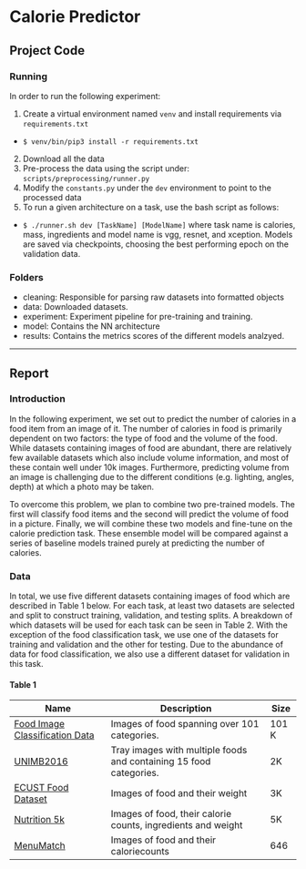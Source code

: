 # Calorie Predictor
## Project Code 
### Running
In order to run the following experiment:

1. Create a virtual environment named `venv` and install requirements via `requirements.txt`
- `$ venv/bin/pip3 install -r requirements.txt`
2. Download all the data
3. Pre-process the data using the script under: `scripts/preprocessing/runner.py`
4. Modify the `constants.py` under the `dev` environment to point to the processed data
5. To run a given architecture on a task, use the bash script as follows:
- `$ ./runner.sh dev [TaskName] [ModelName]` where task name is calories, mass, ingredients
and model name is vgg, resnet, and xception. Models are saved via checkpoints, choosing the best performing epoch on the validation data.

### Folders
- cleaning: Responsible for parsing raw datasets into formatted objects
- data: Downloaded datasets.
- experiment: Experiment pipeline for pre-training and training.
- model: Contains the NN architecture
- results: Contains the metrics scores of the different models analzyed. 

-----------------------------------------------------------------------

## Report

### Introduction
In the following experiment, we set out to predict the number of calories in a food item from an image of it. The number of calories in food is primarily dependent on two factors: the type of food and the volume of the food. While datasets containing images of food are abundant, there are relatively few available datasets which also include volume information, and most of these contain well under 10k images. Furthermore, predicting volume from an image is challenging due to the different conditions (e.g. lighting, angles, depth) at which a photo may be taken. 

To overcome this problem, we plan to combine two pre-trained models. The first will classify food items and the second will predict the volume of food in a picture. Finally, we will combine these two models and fine-tune on the  calorie prediction task. These ensemble model will be compared against a series of baseline models trained purely at predicting the number of calories.

### Data
In total, we use five different datasets containing images of food which are described in Table 1 below. For each task, at least two datasets are selected and split to construct training, validation, and testing splits. A breakdown of which datasets will be used for each task can be seen in Table 2. With the exception of the food classification task, we use one of the datasets for training and validation and the other for testing. Due to the abundance of data for food classification, we also use a different dataset for validation in this task.

#### Table 1
| Name        | Description | Size        |
| ----------- | ----------- | ----------- |
| [Food Image Classification Data](https://kaggle.com/kmader/food41) | Images of food spanning over 101 categories.| 101 K |
| [UNIMB2016](http://www.ivl.disco.unimib.it/activities/food-recognition/) | Tray images with multiple foods and containing 15 food categories.| 2K |
| [ECUST Food Dataset](https://github.com/Liang-yc/ECUSTFD-resized-) | Images of food and their weight| 3K |
| [Nutrition 5k](https://github.com/google-research-datasets/Nutrition5k#download-data) | Images of food, their calorie counts, ingredients and weight| 5K |
| [MenuMatch](http://neelj.com/projects/menumatch/data/) | Images of food and their caloriecounts| 646 |



